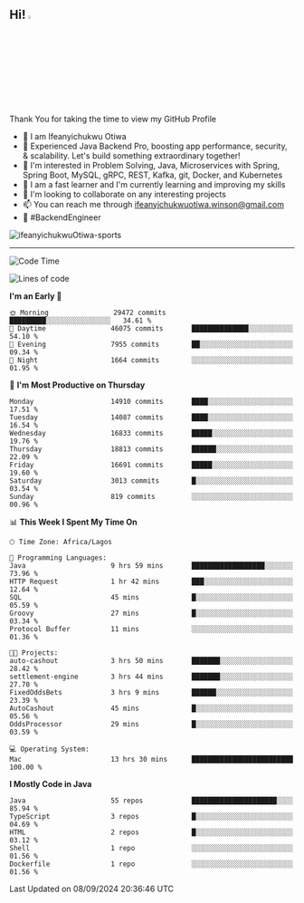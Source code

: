 <!-- BLOG-POST-LIST:START --><!-- BLOG-POST-LIST:END -->

## Hi! <img src="https://media.giphy.com/media/hvRJCLFzcasrR4ia7z/giphy.gif" width="4%"> 

Thank You for taking the time to view my GitHub Profile

- 👋 I am Ifeanyichukwu Otiwa
- 🚀 Experienced Java Backend Pro, boosting app performance, security, & scalability. Let's build something extraordinary together!
- 👀 I'm interested in Problem Solving, Java, Microservices with Spring, Spring Boot, MySQL, gRPC, REST, Kafka, git, Docker, and Kubernetes
- 🌱 I am a fast learner and I'm currently learning and improving my skills
- 💞️ I'm looking to collaborate on any interesting projects
- 📫 You can reach me through ifeanyichukwuotiwa.winson@gmail.com
- 🚀 #BackendEngineer

<p align="left" marginTop="10px"> <img src="https://komarev.com/ghpvc/?username=ifeanyichukwuOtiwa-sports&label=Profile%20views&color=0e75b6&style=for-the-badge" alt="ifeanyichukwuOtiwa-sports" /> </p>

***

<!--START_SECTION:waka-->
![Code Time](http://img.shields.io/badge/Code%20Time-2%2C878%20hrs%2050%20mins-blue)

![Lines of code](https://img.shields.io/badge/From%20Hello%20World%20I%27ve%20Written-20.9%20million%20lines%20of%20code-blue)

**I'm an Early 🐤** 

```text
🌞 Morning                29472 commits       █████████░░░░░░░░░░░░░░░░   34.61 % 
🌆 Daytime                46075 commits       ██████████████░░░░░░░░░░░   54.10 % 
🌃 Evening                7955 commits        ██░░░░░░░░░░░░░░░░░░░░░░░   09.34 % 
🌙 Night                  1664 commits        ░░░░░░░░░░░░░░░░░░░░░░░░░   01.95 % 
```
📅 **I'm Most Productive on Thursday** 

```text
Monday                   14910 commits       ████░░░░░░░░░░░░░░░░░░░░░   17.51 % 
Tuesday                  14087 commits       ████░░░░░░░░░░░░░░░░░░░░░   16.54 % 
Wednesday                16833 commits       █████░░░░░░░░░░░░░░░░░░░░   19.76 % 
Thursday                 18813 commits       ██████░░░░░░░░░░░░░░░░░░░   22.09 % 
Friday                   16691 commits       █████░░░░░░░░░░░░░░░░░░░░   19.60 % 
Saturday                 3013 commits        █░░░░░░░░░░░░░░░░░░░░░░░░   03.54 % 
Sunday                   819 commits         ░░░░░░░░░░░░░░░░░░░░░░░░░   00.96 % 
```


📊 **This Week I Spent My Time On** 

```text
🕑︎ Time Zone: Africa/Lagos

💬 Programming Languages: 
Java                     9 hrs 59 mins       ██████████████████░░░░░░░   73.96 % 
HTTP Request             1 hr 42 mins        ███░░░░░░░░░░░░░░░░░░░░░░   12.64 % 
SQL                      45 mins             █░░░░░░░░░░░░░░░░░░░░░░░░   05.59 % 
Groovy                   27 mins             █░░░░░░░░░░░░░░░░░░░░░░░░   03.34 % 
Protocol Buffer          11 mins             ░░░░░░░░░░░░░░░░░░░░░░░░░   01.36 % 

🐱‍💻 Projects: 
auto-cashout             3 hrs 50 mins       ███████░░░░░░░░░░░░░░░░░░   28.42 % 
settlement-engine        3 hrs 44 mins       ███████░░░░░░░░░░░░░░░░░░   27.70 % 
FixedOddsBets            3 hrs 9 mins        ██████░░░░░░░░░░░░░░░░░░░   23.39 % 
AutoCashout              45 mins             █░░░░░░░░░░░░░░░░░░░░░░░░   05.56 % 
OddsProcessor            29 mins             █░░░░░░░░░░░░░░░░░░░░░░░░   03.59 % 

💻 Operating System: 
Mac                      13 hrs 30 mins      █████████████████████████   100.00 % 
```

**I Mostly Code in Java** 

```text
Java                     55 repos            █████████████████████░░░░   85.94 % 
TypeScript               3 repos             █░░░░░░░░░░░░░░░░░░░░░░░░   04.69 % 
HTML                     2 repos             █░░░░░░░░░░░░░░░░░░░░░░░░   03.12 % 
Shell                    1 repo              ░░░░░░░░░░░░░░░░░░░░░░░░░   01.56 % 
Dockerfile               1 repo              ░░░░░░░░░░░░░░░░░░░░░░░░░   01.56 % 
```




 Last Updated on 08/09/2024 20:36:46 UTC
<!--END_SECTION:waka-->

<!--
<p align="center">
![trophy](https://github-profile-trophy.vercel.app/?username=ifeanyichukwuOtiwa-sports&theme=onedark) (https://github.com/ryo-ma/github-profile-trophy)
</p>
-->

<!---
ifeanyi-otiwa/ifeanyi-otiwa is a ✨ special ✨ repository because its `README.md` (this file) appears on your GitHub profile.
You can click the Preview link to take a look at your changes.
--->
